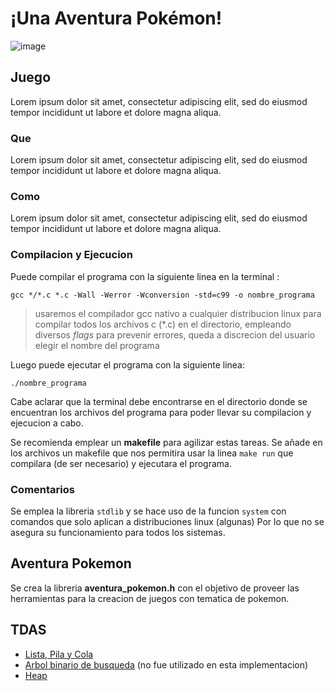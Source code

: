 # ¡Una Aventura Pokémon!
![image](https://pbs.twimg.com/media/DEA1iygXsAAg7vC.jpg)

## Juego
  Lorem ipsum dolor sit amet, consectetur adipiscing elit, sed do eiusmod tempor incididunt ut labore et dolore magna aliqua.
### Que
  Lorem ipsum dolor sit amet, consectetur adipiscing elit, sed do eiusmod tempor incididunt ut labore et dolore magna aliqua.
### Como
  Lorem ipsum dolor sit amet, consectetur adipiscing elit, sed do eiusmod tempor incididunt ut labore et dolore magna aliqua.
  
### Compilacion y Ejecucion
  Puede compilar el programa con la siguiente linea en la terminal :

  ` gcc */*.c *.c -Wall -Werror -Wconversion -std=c99 -o nombre_programa `
  > usaremos el compilador gcc nativo a cualquier distribucion linux para compilar todos los archivos c (\*.c)
    en el directorio, empleando diversos *flags* para prevenir errores,
    queda a discrecion del usuario elegir el nombre del programa

  Luego puede ejecutar el programa con la siguiente linea:

  `./nombre_programa`

  Cabe aclarar que la terminal debe encontrarse en el directorio donde se encuentran los archivos del programa para poder llevar su compilacion y ejecucion a cabo.

  Se recomienda  emplear un **makefile** para agilizar estas tareas.
  Se añade en los archivos un makefile que nos permitira usar la linea `make run` que compilara (de ser necesario) y ejecutara el programa.
  
### Comentarios
  Se emplea la libreria `stdlib` y se hace uso de la funcion `system` con comandos que solo aplican a distribuciones linux (algunas)
  Por lo que no se asegura su funcionamiento para todos los sistemas.

## Aventura Pokemon
  Se crea la libreria **aventura_pokemon.h** con el objetivo de proveer las herramientas para la creacion de juegos con tematica de pokemon.

## TDAS
* [Lista, Pila y Cola](https://github.com/NicolasEzequielZulaicaRivera/A2_TDA1)
* [Arbol binario de busqueda](https://github.com/NicolasEzequielZulaicaRivera/A2_TDA2) (no fue utilizado en esta implementacion)
* [Heap]()
